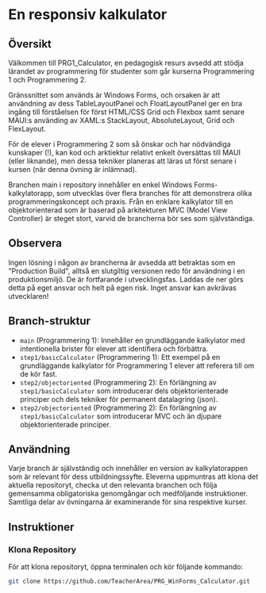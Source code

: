 # En responsiv kalkulator

## Översikt
Välkommen till PRG1_Calculator, en pedagogisk resurs avsedd att stödja lärandet av programmering för studenter som går kurserna Programmering 1 och Programmering 2.

Gränssnittet som används är Windows Forms, och orsaken är att användning av dess TableLayoutPanel och FloatLayoutPanel ger en bra ingång till förståelsen för först HTML/CSS Grid och Flexbox samt senare MAUI:s använding av XAML:s StackLayout, AbsoluteLayout, Grid och FlexLayout.

För de elever i Programmering 2 som så önskar och har nödvändiga kunskaper (!), kan kod och arktiektur relativt enkelt översättas till MAUI (eller liknande), men dessa tekniker planeras att läras ut först senare i kursen (när denna övning är inlämnad). 

Branchen main i repository innehåller en enkel Windows Forms-kalkylatorapp, som utvecklas över flera branches för att demonstrera olika programmeringskoncept och praxis. Från en enklare kalkylator till en objektorienterad som är baserad på arkitekturen MVC (Model View Controller) är steget stort, varvid de brancherna bör ses som självständiga.

## Observera
Ingen lösning i någon av brancherna är avsedda att betraktas som en "Production Build", alltså en slutgiltig versionen redo för användning i en produktionsmiljö. De är fortfarande i utvecklingsfas. Laddas de ner görs detta på eget ansvar och helt på egen risk. Inget ansvar kan avkrävas utvecklaren!

## Branch-struktur
- `main` (Programmering 1): Innehåller en grundläggande kalkylator med intentionella brister för elever att identifiera och förbättra.
- `step1/basicCalculator` (Programmering 1): Ett exempel på en grundläggande kalkylator för Programmering 1 elever att referera till om de kör fast.
- `step2/objectoriented` (Programmering 2): En förlängning av `step1/basicCalculator` som introducerar dels objektorienterade principer och dels tekniker för permanent datalagring (json).
- `step2/objectoriented` (Programmering 2): En förlängning av `step1/basicCalculator` som introducerar MVC och än djupare objektorienterade principer.

## Användning
Varje branch är självständig och innehåller en version av kalkylatorappen som är relevant för dess utbildningssyfte. Eleverna uppmuntras att klona det aktuella repositoryt, checka ut den relevanta branchen och följa gemensamma obligatoriska genomgångar och medföljande instruktioner. Samtliga delar av övningarna är examinerande för sina respektive kurser.

## Instruktioner
### Klona Repository
För att klona repositoryt, öppna terminalen och kör följande kommando:
```bash
git clone https://github.com/TeacherArea/PRG_WinForms_Calculator.git
